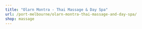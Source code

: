 ```yaml
---
title: "Olarn Montra - Thai Massage & Day Spa"
url: /port-melbourne/olarn-montra-thai-massage-and-day-spa/
shop: massage
---
```

